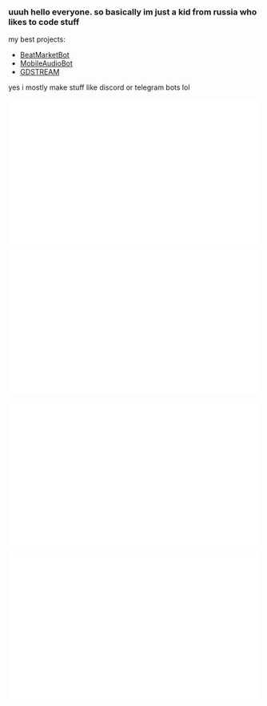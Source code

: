 ### uuuh hello everyone. so basically im just a kid from russia who likes to code stuff

my best projects:
- [BeatMarketBot](https://github.com/roflb0y/BeatMarketBot)
- [MobileAudioBot](https://github.com/roflb0y/MobileAudioBot)
- [GDSTREAM](https://github.com/roflb0y/GDSTREAM)

yes i mostly make stuff like discord or telegram bots lol

![](https://raw.githubusercontent.com/roflb0y/metrics/master/generated/overview.svg#gh-dark-mode-only)
![](https://raw.githubusercontent.com/roflb0y/metrics/master/generated/overview.svg#gh-light-mode-only)

![](https://raw.githubusercontent.com/roflb0y/metrics/master/generated/languages.svg#gh-dark-mode-only)
![](https://raw.githubusercontent.com/roflb0y/metrics/master/generated/languages.svg#gh-light-mode-only)
